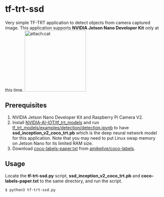 # tf-trt-ssd
Very simple TF-TRT application to detect objects from camera captured image.
This application supports **NVIDIA Jetson Nano Developer Kit** only at this time.
<img src="attach:screen.png" alt="attach:cat" title="attach:cat" width="200" height="200">

## Prerequisites
1. NVIDIA Jetson Nano Developer Kit and Raspberry Pi Camera V2.
1. Install [NVIDIA-AI-IOT/tf_trt_models](https://github.com/NVIDIA-AI-IOT/tf_trt_models) and run [tf_trt_models/examples/detection/detection.ipynb](https://github.com/NVIDIA-AI-IOT/tf_trt_models/blob/master/examples/detection/detection.ipynb) to have **ssd_inception_v2_coco_trt.pb** which is the deep neural network model for this application. Note that you may need to put Linux swap memory on Jetson Nano for its limited RAM size.
1. Download [coco-labels-paper.txt](https://github.com/amikelive/coco-labels/blob/master/coco-labels-paper.txt) from [amikelive/coco-labels](https://github.com/amikelive/coco-labels).

## Usage
Locate the **tf-trt-ssd.py** script, **ssd_inception_v2_coco_trt.pb** and **coco-labels-paper.txt** to the same directory, and run the script.
~~~
$ python3 tf-trt-ssd.py
~~~
